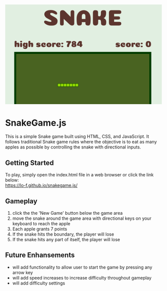 ![screenshot of snake game with highscore: 784](/README/image.png)

# SnakeGame.js

This is a simple Snake game built using HTML, CSS, and JavaScript. It follows traditional Snake game rules where the objective is to eat as many apples as possible by controlling the snake with directional inputs.

## Getting Started

To play, simply open the index.html file in a web browser or click the link below: <br>
https://lo-f.github.io/snakegame.js/

## Gameplay

1. click the the 'New Game' button below the game area
2. move the snake around the game area with directional keys on your keyboard to reach the apple
3. Each apple grants 7 points
4. If the snake hits the boundary, the player will lose
5. If the snake hits any part of itself, the player will lose

## Future Enhansements
- will add functionality to allow user to start the game by pressing any arrow key
- will add speed increases to increase difficulty throughout gameplay
- will add difficulty settings